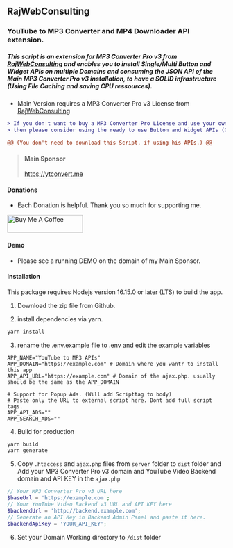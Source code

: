 ## RajWebConsulting

### YouTube to MP3 Converter and MP4 Downloader API extension.

##### This script is an extension for MP3 Converter Pro v3 from [RajWebConsulting](https://shop.rajwebconsulting.com/store/converter-scripts) and enables you to install Single/Multi Button and Widget APIs on multiple Domains and consuming the JSON API of the Main MP3 Converter Pro v3 installation, to have a SOLID infrastructure (Using File Caching and saving CPU ressources).

- Main Version requires a MP3 Converter Pro v3 License from [RajWebConsulting](https://shop.rajwebconsulting.com/store/converter-scripts)

```diff
> If you don't want to buy a MP3 Converter Pro License and use your own Server resources,
> then please consider using the ready to use Button and Widget APIs (Contains Ads) from my Main Sponsor.

@@ (You don't need to download this Script, if using his APIs.) @@
```

> #### Main Sponsor
> https://ytconvert.me


#### Donations

- Each Donation is helpful. Thank you so much for supporting me.

<a href="https://www.buymeacoffee.com/andre.h1984" target="_blank"><img src="https://cdn.buymeacoffee.com/buttons/default-yellow.png" alt="Buy Me A Coffee" height="41" width="174"></a>

#### Demo
- Please see a running DEMO on the domain of my Main Sponsor.


#### Installation
This package requires Nodejs version 16.15.0 or later (LTS) to build the app.

1. Download the zip file from Github.

2. install dependencies via yarn.

```bash
yarn install
```

3. rename the .env.example file to .env and edit the example variables
```env
APP_NAME="YouTube to MP3 APIs"
APP_DOMAIN="https://example.com" # Domain where you wantr to install this app
APP_API_URL="https://example.com" # Domain of the ajax.php. usually should be the same as the APP_DOMAIN

# Support for Popup Ads. (Will add Scripttag to body)
# Paste only the URL to external script here. Dont add full script tags.
APP_API_ADS=""
APP_SEARCH_ADS=""
``` 

4. Build for production
```bash
yarn build
yarn generate
```

5. Copy `.htaccess` and `ajax.php` files from `server` folder to `dist` folder
 and Add your MP3 Converter Pro v3 domain and YouTube Video Backend domain and API KEY in the `ajax.php`

```php
// Your MP3 Converter Pro v3 URL here
$baseUrl = 'https://example.com';
// Your YouTube Video Backend v3 URL and API KEY here
$backendUrl = 'http://backend.example.com';
// Generate an API Key in Backend Admin Panel and paste it here.
$backendApiKey = 'YOUR_API_KEY';
```

6. Set your Domain Working directory to `/dist` folder
